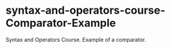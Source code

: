 # syntax-and-operators-course-Comparator-Example
Syntax and Operators Course. Example of a comparator.
